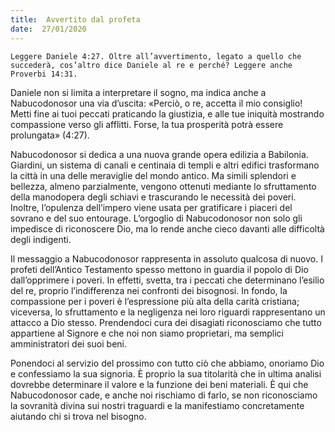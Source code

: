 ```yaml
---
title:  Avvertito dal profeta
date:  27/01/2020
---
```


`Leggere Daniele 4:27. Oltre all’avvertimento, legato a quello che succederà, cos’altro dice Daniele al re e perché? Leggere anche Proverbi 14:31.`

Daniele non si limita a interpretare il sogno, ma indica anche a Nabucodonosor una via d’uscita: «Perciò, o re, accetta il mio consiglio! Metti fine ai tuoi peccati praticando la giustizia, e alle tue iniquità mostrando compassione verso gli afflitti. Forse, la tua prosperità potrà essere prolungata» (4:27).

Nabucodonosor si dedica a una nuova grande opera edilizia a Babilonia. Giardini, un sistema di canali e centinaia di templi e altri edifici trasformano la città in una delle meraviglie del mondo antico. Ma simili splendori e bellezza, almeno parzialmente, vengono ottenuti mediante lo sfruttamento della manodopera degli schiavi e trascurando le necessità dei poveri. Inoltre, l’opulenza dell’impero viene usata per gratificare i piaceri del sovrano e del suo entourage. L’orgoglio di Nabucodonosor non solo gli impedisce di riconoscere Dio, ma lo rende anche cieco davanti alle difficoltà degli indigenti.

Il messaggio a Nabucodonosor rappresenta in assoluto qualcosa di nuovo. I profeti dell’Antico Testamento spesso mettono in guardia il popolo di Dio dall’opprimere i poveri. In effetti, svetta, tra i peccati che determinano l’esilio del re, proprio l’indifferenza nei confronti dei bisognosi. In fondo, la compassione per i poveri è l’espressione più alta della carità cristiana; viceversa, lo sfruttamento e la negligenza nei loro riguardi rappresentano un attacco a Dio stesso. Prendendoci cura dei disagiati riconosciamo che tutto appartiene al Signore e che noi non siamo proprietari, ma semplici amministratori dei suoi beni.

Ponendoci al servizio del prossimo con tutto ciò che abbiamo, onoriamo Dio e confessiamo la sua signoria. È proprio la sua titolarità che in ultima analisi dovrebbe determinare il valore e la funzione dei beni materiali. È qui che Nabucodonosor cade, e anche noi rischiamo di farlo, se non riconosciamo la sovranità divina sui nostri traguardi e la manifestiamo concretamente aiutando chi si trova nel bisogno.